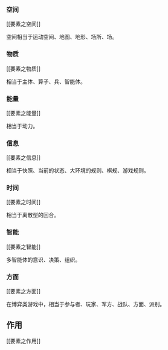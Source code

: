 

### 空间

[[要素之空间]]



空间相当于运动空间、地图、地形、场所、场。

### 物质

[[要素之物质]]



相当于主体、算子、兵、智能体。

### 能量

[[要素之能量]]




相当于动力。

### 信息

[[要素之信息]]



相当于快照、当前的状态、大环境的规则、棋规、游戏规则。

### 时间

[[要素之时间]]


相当于离散型的回合。

### 智能

[[要素之智能]]



多智能体的意识、决策、组织。


### 方面

[[要素之方面]]



在博弈类游戏中，相当于参与者、玩家、军方、战队、方面、派别。


## 作用

[[要素之作用]]